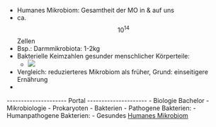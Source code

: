 - Humanes Mikrobiom: Gesamtheit der MO in & auf uns   
- ca. $$ 10^{14} $$ Zellen
- Bsp.: Darmmikrobiota: 1-2kg
- Bakterielle Keimzahlen gesunder menschlicher Körperteile:
	- ![](https://remnote-user-data.s3.amazonaws.com/TAz0tKTuWo5pXCkj895GlKN-XpC7ElQ6-Y0964TXB51YA1440_ydvD4bOJQmlb-PLuTVb7hw4yib3C2RqytDNbrLzTxwPrtp7y2mvGYy37kc0Ug8Cuhyucb1PY1dH7FS)
- Vergleich: reduzierteres Mikrobiom als früher, Grund: einseitigere Ernährung
- 
--------------------- Portal ---------------------
	- Biologie Bachelor
		- Mikrobiologie
			- Prokaryoten
				- Bakterien
					- Pathogene Bakterien:
						- Humanpathogene Bakterien:
							- Gesundes [Humanes Mikrobiom](%F0%9F%93%82Unfertiges/Mikrobiologie/Humanes-Mikrobiom.md)

